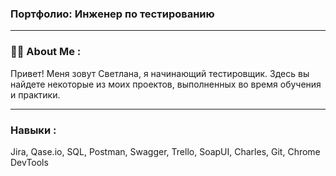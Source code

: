 ### Портфолио: Инженер по тестированию 
---
### :woman_technologist: About Me :

Привет! Меня зовут Светлана, я начинающий тестировщик. Здесь вы найдете некоторые из моих проектов, выполненных во время обучения и практики.

---
### Навыки :
Jira, Qase.io, SQL, Postman, Swagger, Trello,
SoapUI,  Charles, Git, Chrome DevTools
